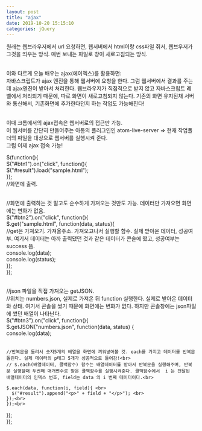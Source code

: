 ```yaml
---
layout: post
title: "ajax"
date: 2019-10-20 15:15:10
categories: jQuery
---
```

원래는 웹브라우저에서 url 요청하면, 웹서버에서 html이랑 css파일 줘서, 웹브우저가 그것을 띄우는 방식. 매번 보내는 파일로 창이 새로고침되는 방식.<br><br>

이와 다르게 오늘 배우는 ajax(에이젝스)를 활용하면:<br>
자바스크립트가 ajax 엔진을 통해 웹서버에 요청을 한다. 그럼 웹서버에서 결과를 주는데 ajax엔진이 받아서 처리한다. 웹브라우저가 직접적으로 받지 않고 자바스크립트 레벨에서 처리되기 때문에, 따로 화면이 새로고침되지 않는다. 기존의 화면 유지된채 서버와 통신해서, 기존화면에 추가한다던지 하는 작업도 가능해진다!<br><br>

이때 크롬에서의 ajax접속은 웹서버로의 접근만 가능. <br>
이 웹서버를 간단히 만들어주는 아톰의 플러그인인 atom-live-server => 현재 작업폴더의 파일을 대상으로 웹서버를 실행시켜 준다. <br>
그럼 이제 ajax 접속 가능!<br>


$(function(){ <br>
  $("#btn1").on("click", function(){ <br>
    $("#result").load("sample.html"); <br>
  }); <br>
  //화면에 출력. <br><br>

  //화면에 출력하는 것 말고도 순수하게 가져오는 것만도 가능. 데이터만 가져오면 화면에는 변화가 없음. <br>
  $("#btn2").on("click", function(){ <br>
    $.get("sample.html", function(data, status){ <br>
      //get은 가져오기. 가져올주소. 가져오고나서 실행할 함수. 실제 받아온 데이터, 성공여부. 여기서 데이터는 아까 출력됐던 것과 같은 데이터가 콘솔에 떴고, 성공여부는 success 뜸. <br>
      console.log(data); <br>
      console.log(status); <br>
    }); <br>
  }); <br><br>

  //json 파일을 직접 가져오는 getJSON. <br>
  //위치는 numbers.json, 실제로 가져온 뒤 function 실행한다. 실제로 받아온 데이터와 상태. 여기서 콘솔을 썼기 때문에 화면에는 변화가 없다. 하지만 콘솔창에는 json파일에 썼던 배열이 나타난다.<br>
  $("#btn3").on("click", function(){ <br>
    $.getJSON("numbers.json", function(data, status) { <br>
    console.log(data); <br><br>

    //반복문을 돌려서 숫자5개의 배열을 화면에 끼워넣어볼 것. each를 가지고 데이터를 반복문 돌린다. 실제 데이터의 p태그 5개가 성공적으로 들어감!<br>
    // $.each(배열데이터, 콜백함수) 함수는 배열데이터를 받아서 반복문을 실행해주며, 반복문 실행할때 두번째 매개변수로 받은 콜백함수를 실행시켜준다. 콜백함수에서  i 는 전달된 배열데이터의 인덱스 번호, field는 data 의 i 번째 데이터이다.<br>

    $.each(data, function(i, field){ <br>
      $("#result").append("<p>" + field + "</p>"); <br>
    });<br>
    });<br>
  });
<br>
});<br><br>
